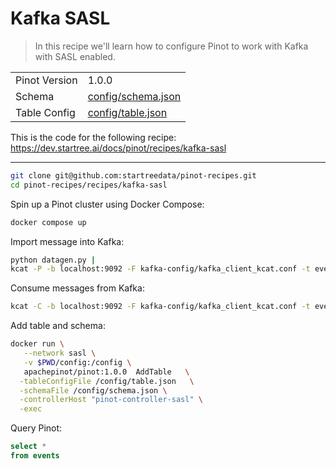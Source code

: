 # Kafka SASL

> In this recipe we'll learn how to configure Pinot to work with Kafka with SASL enabled.

<table>
  <tr>
    <td>Pinot Version</td>
    <td>1.0.0</td>
  </tr>
  <tr>
    <td>Schema</td>
    <td><a href="config/schema.json">config/schema.json</a></td>
  </tr>
    <tr>
    <td>Table Config</td>
    <td><a href="config/table.json">config/table.json</a></td>
  </tr>
</table>

This is the code for the following recipe: https://dev.startree.ai/docs/pinot/recipes/kafka-sasl

***

```bash
git clone git@github.com:startreedata/pinot-recipes.git
cd pinot-recipes/recipes/kafka-sasl
```

Spin up a Pinot cluster using Docker Compose:

```bash
docker compose up
```

Import message into Kafka:

```bash
python datagen.py |
kcat -P -b localhost:9092 -F kafka-config/kafka_client_kcat.conf -t events
```

Consume messages from Kafka:

```bash
kcat -C -b localhost:9092 -F kafka-config/kafka_client_kcat.conf -t events
``` 

Add table and schema:

```bash
docker run \
   --network sasl \
   -v $PWD/config:/config \
   apachepinot/pinot:1.0.0  AddTable   \
  -tableConfigFile /config/table.json   \
  -schemaFile /config/schema.json \
  -controllerHost "pinot-controller-sasl" \
  -exec
```

Query Pinot:

```sql
select * 
from events
```
